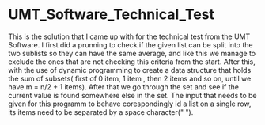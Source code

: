# UMT_Software_Technical_Test
This is the solution that I came up with for the technical test from the UMT Software.
I first did a prunning to check if the given list can be split into the two sublists so they can have the same average, and like this we manage to exclude the ones  that are not checking this criteria from the start. After this, with the use of dynamic programming to create a data structure that holds the sum of subsets( first of 0 item, 1 item , then 2 items and so on, until we have m = n/2 + 1 items). After that we go through the set and see if the current value is found somewhere else in the set. The input that needs to be given for this programm to behave corespondingly id a list on a single row, its items need to be separated by a space character(" ").
